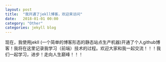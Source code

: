 ```yaml
---
layout: post
title:  "我开通了jekll博客，欢迎来访问"
date:   2018-01-01 00:00
category: "Other"
categories: jekyll blog 
---
```

<p>现在，我使用jekll (一个简单的博客形态的静态站点生产机器)开通了个人github博客！我将在这里记录我学习（前端）技术的过程。欢迎大家和我一起交流！！！我们一起学习，进步！走向人生巅峰！！！</p> 
